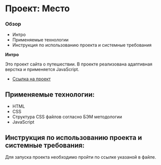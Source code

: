 # Проект: Место

### Обзор
* Интро
* Применяемые технологии
* Инструкция по использованию проекта и системные требования

**Интро**

Это проект сайта о путешествии.
В проекте реализована адаптивная верстка и применяется JavaScript.

* [Ссылка на проект](https://artembushmin.github.io/mesto/)

## Применяемые технологии:
* HTML
* CSS
* Структура CSS файлов согласно БЭМ методологии
* JavaScript

## Инструкция по использованию проекта и системные требования:
Для запуска проекта необходимо пройти по ссылке указаной в файле.
